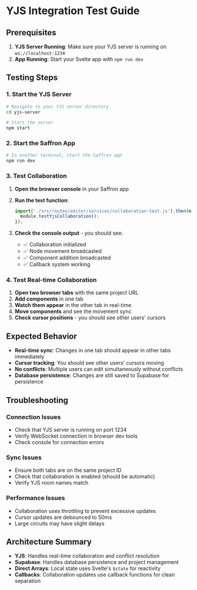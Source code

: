 # YJS Integration Test Guide

## Prerequisites

1. **YJS Server Running**: Make sure your YJS server is running on `ws://localhost:1234`
2. **App Running**: Start your Svelte app with `npm run dev`

## Testing Steps

### 1. Start the YJS Server
```bash
# Navigate to your YJS server directory
cd yjs-server

# Start the server
npm start
```

### 2. Start the Saffron App
```bash
# In another terminal, start the Saffron app
npm run dev
```

### 3. Test Collaboration

1. **Open the browser console** in your Saffron app
2. **Run the test function**:
   ```javascript
   import('./src/routes/editor/services/collaboration-test.js').then(module => {
     module.testYjsCollaboration();
   });
   ```

3. **Check the console output** - you should see:
   - ✅ Collaboration initialized
   - ✅ Node movement broadcasted
   - ✅ Component addition broadcasted
   - ✅ Callback system working

### 4. Test Real-time Collaboration

1. **Open two browser tabs** with the same project URL
2. **Add components** in one tab
3. **Watch them appear** in the other tab in real-time
4. **Move components** and see the movement sync
5. **Check cursor positions** - you should see other users' cursors

## Expected Behavior

- **Real-time sync**: Changes in one tab should appear in other tabs immediately
- **Cursor tracking**: You should see other users' cursors moving
- **No conflicts**: Multiple users can edit simultaneously without conflicts
- **Database persistence**: Changes are still saved to Supabase for persistence

## Troubleshooting

### Connection Issues
- Check that YJS server is running on port 1234
- Verify WebSocket connection in browser dev tools
- Check console for connection errors

### Sync Issues
- Ensure both tabs are on the same project ID
- Check that collaboration is enabled (should be automatic)
- Verify YJS room names match

### Performance Issues
- Collaboration uses throttling to prevent excessive updates
- Cursor updates are debounced to 50ms
- Large circuits may have slight delays

## Architecture Summary

- **YJS**: Handles real-time collaboration and conflict resolution
- **Supabase**: Handles database persistence and project management
- **Direct Arrays**: Local state uses Svelte's `$state` for reactivity
- **Callbacks**: Collaboration updates use callback functions for clean separation 
